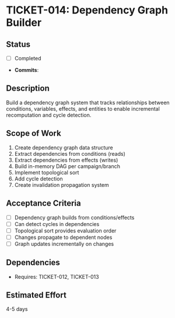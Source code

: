 # TICKET-014: Dependency Graph Builder

## Status

- [ ] Completed
- **Commits**:

## Description

Build a dependency graph system that tracks relationships between conditions, variables, effects, and entities to enable incremental recomputation and cycle detection.

## Scope of Work

1. Create dependency graph data structure
2. Extract dependencies from conditions (reads)
3. Extract dependencies from effects (writes)
4. Build in-memory DAG per campaign/branch
5. Implement topological sort
6. Add cycle detection
7. Create invalidation propagation system

## Acceptance Criteria

- [ ] Dependency graph builds from conditions/effects
- [ ] Can detect cycles in dependencies
- [ ] Topological sort provides evaluation order
- [ ] Changes propagate to dependent nodes
- [ ] Graph updates incrementally on changes

## Dependencies

- Requires: TICKET-012, TICKET-013

## Estimated Effort

4-5 days
